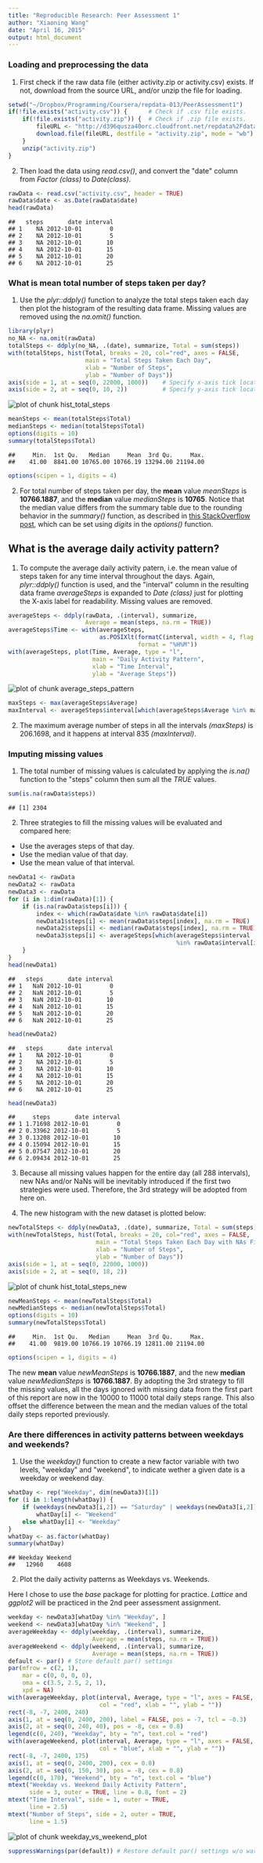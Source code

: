 ```yaml
---
title: "Reproducible Research: Peer Assessment 1"
author: "Xiaoning Wang"
date: "April 16, 2015"
output: html_document
---
```


### Loading and preprocessing the data

1. First check if the raw data file (either activity.zip or activity.csv) exists. If not, download from the source URL, and/or unzip the file for loading.


```r
setwd("~/Dropbox/Programming/Coursera/repdata-013/PeerAssessment1")
if(!file.exists("activity.csv")) {      # Check if .csv file exists.
    if(!file.exists("activity.zip")) {  # Check if .zip file exists.
        fileURL <- "http://d396qusza40orc.cloudfront.net/repdata%2Fdata%2Factivity.zip"
        download.file(fileURL, destfile = "activity.zip", mode = "wb")
    }
    unzip("activity.zip")
}
```

2. Then load the data using _read.csv()_, and convert the "date" column from _Factor (class)_ to _Date(class)_.


```r
rawData <- read.csv("activity.csv", header = TRUE)
rawData$date <- as.Date(rawData$date)
head(rawData)
```

```
##   steps       date interval
## 1    NA 2012-10-01        0
## 2    NA 2012-10-01        5
## 3    NA 2012-10-01       10
## 4    NA 2012-10-01       15
## 5    NA 2012-10-01       20
## 6    NA 2012-10-01       25
```

### What is mean total number of steps taken per day?

1. Use the _plyr::ddply()_ function to analyze the total steps taken each day then plot the histogram of the resulting data frame. Missing values are removed using the _na.omit()_ function.


```r
library(plyr)
no_NA <- na.omit(rawData)
totalSteps <- ddply(no_NA, .(date), summarize, Total = sum(steps))
with(totalSteps, hist(Total, breaks = 20, col="red", axes = FALSE,
                      main = "Total Steps Taken Each Day",
                      xlab = "Number of Steps",
                      ylab = "Number of Days"))
axis(side = 1, at = seq(0, 22000, 1000))    # Specify x-axis tick locations.
axis(side = 2, at = seq(0, 10, 2))          # Specify y-axis tick locations.
```

![plot of chunk hist_total_steps](figure/hist_total_steps-1.png) 

```r
meanSteps <- mean(totalSteps$Total)
medianSteps <- median(totalSteps$Total)
options(digits = 10)
summary(totalSteps$Total)
```

```
##     Min.  1st Qu.   Median     Mean  3rd Qu.     Max. 
##    41.00  8841.00 10765.00 10766.19 13294.00 21194.00
```

```r
options(scipen = 1, digits = 4)
```

2. For total number of steps taken per day, the **mean** value _meanSteps_ is **10766.1887**, and the **median** value _medianSteps_ is **10765**. Notice that the median value differs from the summary table due to the rounding behavior in the _summary()_ function, as described in [this StackOverflow post](http://stackoverflow.com/a/26360801), which can be set using _digits_ in the _options()_ function.

## What is the average daily activity pattern?

1. To compute the average daily activity patern, i.e. the mean value of steps taken for any time interval throughout the days. Again, _plyr::ddply()_ function is used, and the "interval" column in the resulting data frame _averageSteps_ is expanded to _Date (class)_ just for plotting the X-axis label for readability. Missing values are removed.


```r
averageSteps <- ddply(rawData, .(interval), summarize,
                      Average = mean(steps, na.rm = TRUE))
averageSteps$Time <- with(averageSteps,
                          as.POSIXlt(formatC(interval, width = 4, flag = "0"),
                                     format = "%H%M"))
with(averageSteps, plot(Time, Average, type = "l",
                        main = "Daily Activity Pattern",
                        xlab = "Time Interval",
                        ylab = "Average Steps"))
```

![plot of chunk average_steps_pattern](figure/average_steps_pattern-1.png) 

```r
maxSteps <- max(averageSteps$Average)
maxInterval <- averageSteps$interval[which(averageSteps$Average %in% maxSteps)]
```

2. The maximum average number of steps in all the intervals _(maxSteps)_ is 206.1698, and it happens at interval 835 _(maxInterval)_.

### Imputing missing values

1. The total number of missing values is calculated by applying the _is.na()_ function to the "steps" column then sum all the _TRUE_ values.


```r
sum(is.na(rawData$steps))
```

```
## [1] 2304
```

2. Three strategies to fill the missing values will be evaluated and compared here:
* Use the averages steps of that day.
* Use the median value of that day.
* Use the mean value of that interval.


```r
newData1 <- rawData
newData2 <- rawData
newData3 <- rawData
for (i in 1:dim(rawData)[1]) {
    if (is.na(rawData$steps[i])) {
        index <- which(rawData$date %in% rawData$date[i])
        newData1$steps[i] <- mean(rawData$steps[index], na.rm = TRUE)
        newData2$steps[i] <- median(rawData$steps[index], na.rm = TRUE)
        newData3$steps[i] <- averageSteps[which(averageSteps$interval
                                                %in% rawData$interval[i]), 2]
    }
}
head(newData1)
```

```
##   steps       date interval
## 1   NaN 2012-10-01        0
## 2   NaN 2012-10-01        5
## 3   NaN 2012-10-01       10
## 4   NaN 2012-10-01       15
## 5   NaN 2012-10-01       20
## 6   NaN 2012-10-01       25
```

```r
head(newData2)
```

```
##   steps       date interval
## 1    NA 2012-10-01        0
## 2    NA 2012-10-01        5
## 3    NA 2012-10-01       10
## 4    NA 2012-10-01       15
## 5    NA 2012-10-01       20
## 6    NA 2012-10-01       25
```

```r
head(newData3)
```

```
##     steps       date interval
## 1 1.71698 2012-10-01        0
## 2 0.33962 2012-10-01        5
## 3 0.13208 2012-10-01       10
## 4 0.15094 2012-10-01       15
## 5 0.07547 2012-10-01       20
## 6 2.09434 2012-10-01       25
```

3. Because all missing values happen for the entire day (all 288 intervals), new NAs and/or NaNs will be inevitably introduced if the first two strategies were used. Therefore, the 3rd strategy will be adopted from here on.



4. The new histogram with the new dataset is plotted below:


```r
newTotalSteps <- ddply(newData3, .(date), summarize, Total = sum(steps))
with(newTotalSteps, hist(Total, breaks = 20, col="red", axes = FALSE,
                         main = "Total Steps Taken Each Day with NAs Filled",
                         xlab = "Number of Steps",
                         ylab = "Number of Days"))
axis(side = 1, at = seq(0, 22000, 1000))
axis(side = 2, at = seq(0, 18, 2))
```

![plot of chunk hist_total_steps_new](figure/hist_total_steps_new-1.png) 

```r
newMeanSteps <- mean(newTotalSteps$Total)
newMedianSteps <- median(newTotalSteps$Total)
options(digits = 10)
summary(newTotalSteps$Total)
```

```
##     Min.  1st Qu.   Median     Mean  3rd Qu.     Max. 
##    41.00  9819.00 10766.19 10766.19 12811.00 21194.00
```

```r
options(scipen = 1, digits = 4)
```

The new **mean** value _newMeanSteps_ is **10766.1887**, and the new **median** value _newMedianSteps_ is **10766.1887**. By adopting the 3rd strategy to fill the missing values, all the days ignored with missing data from the first part of this report are now in the 10000 to 11000 total daily steps range. This also offset the difference between the mean and the median values of the total daily steps reported previously.

### Are there differences in activity patterns between weekdays and weekends?

1. Use the _weekday()_ function to create a new factor variable with two levels, "weekday" and "weekend", to indicate wether a given date is a weekday or weekend day.


```r
whatDay <- rep("Weekday", dim(newData3)[1])
for (i in 1:length(whatDay)) {
    if (weekdays(newData3[i,2]) == "Saturday" | weekdays(newData3[i,2]) == "Sunday")
        whatDay[i] <- "Weekend"
    else whatDay[i] <- "Weekday"
}
whatDay <- as.factor(whatDay)
summary(whatDay)
```

```
## Weekday Weekend 
##   12960    4608
```

2. Plot the daily activity patterns as Weekdays vs. Weekends.

Here I chose to use the _base_ package for plotting for practice. _Lattice_ and _ggplot2_ will be practiced in the 2nd peer assessment assignment.


```r
weekday <- newData3[whatDay %in% "Weekday", ]
weekend <- newData3[whatDay %in% "Weekend", ]
averageWeekday <- ddply(weekday, .(interval), summarize,
                        Average = mean(steps, na.rm = TRUE))
averageWeekend <- ddply(weekend, .(interval), summarize,
                        Average = mean(steps, na.rm = TRUE))
default <- par() # Store default par() settings
par(mfrow = c(2, 1),
    mar = c(0, 0, 0, 0),
    oma = c(3.5, 2.5, 2, 1),
    xpd = NA)
with(averageWeekday, plot(interval, Average, type = "l", axes = FALSE,
                          col = "red", xlab = "", ylab = ""))
rect(-8, -7, 2400, 240)
axis(1, at = seq(0, 2400, 200), label = FALSE, pos = -7, tcl = -0.3)
axis(2, at = seq(0, 240, 40), pos = -8, cex = 0.8)
legend(c(0, 240), "Weekday", bty = "n", text.col = "red")
with(averageWeekend, plot(interval, Average, type = "l", axes = FALSE,
                          col = "blue", xlab = "", ylab = ""))
rect(-8, -7, 2400, 175)
axis(1, at = seq(0, 2400, 200), cex = 0.8)
axis(2, at = seq(0, 150, 30), pos = -8, cex = 0.8)
legend(c(0, 170), "Weekend", bty = "n", text.col = "blue")
mtext("Weekday vs. Weekend Daily Activity Pattern",
      side = 3, outer = TRUE, line = 0.8, font = 2)
mtext("Time Interval", side = 1, outer = TRUE,
      line = 2.5)
mtext("Number of Steps", side = 2, outer = TRUE,
      line = 1.5)
```

![plot of chunk weekday_vs_weekend_plot](figure/weekday_vs_weekend_plot-1.png) 

```r
suppressWarnings(par(default)) # Restore default par() settings w/o warnings.
```
